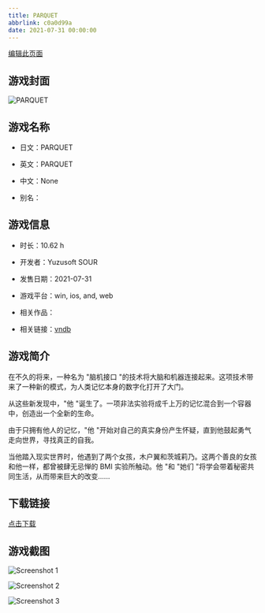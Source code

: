 ```yaml
---
title: PARQUET
abbrlink: c0a0d99a
date: 2021-07-31 00:00:00
---
```

[编辑此页面](https://github.com/ACG-3/ADV3-source/blob/main/source/_posts/games/PARQUET.md)

## 游戏封面

![PARQUET](https://pan.timero.xyz/d/onedrive/img_lib_001/PARQUET_cover.avif)


## 游戏名称

- 日文：PARQUET
- 英文：PARQUET
- 中文：None

- 别名：


## 游戏信息

- 时长：10.62 h
- 开发者：Yuzusoft SOUR
- 发售日期：2021-07-31
- 游戏平台：win, ios, and, web
- 相关作品：

- 相关链接：[vndb](https://vndb.org/v31807)


## 游戏简介

在不久的将来，一种名为 "脑机接口 "的技术将大脑和机器连接起来。这项技术带来了一种新的模式，为人类记忆本身的数字化打开了大门。

从这些新发现中，"他 "诞生了。一项非法实验将成千上万的记忆混合到一个容器中，创造出一个全新的生命。

由于只拥有他人的记忆，"他 "开始对自己的真实身份产生怀疑，直到他鼓起勇气走向世界，寻找真正的自我。

当他踏入现实世界时，他遇到了两个女孩，木户翼和茨城莉乃。这两个善良的女孩和他一样，都曾被肆无忌惮的 BMI 实验所触动。他 "和 "她们 "将学会带着秘密共同生活，从而带来巨大的改变......




## 下载链接

[点击下载](https://pan.timero.xyz/onedrive/adv_lib_001/PARQUET)


## 游戏截图


![Screenshot 1](https://pan.timero.xyz/d/onedrive/img_lib_001/PARQUET_Screenshot_1.avif)

![Screenshot 2](https://pan.timero.xyz/d/onedrive/img_lib_001/PARQUET_Screenshot_2.avif)

![Screenshot 3](https://pan.timero.xyz/d/onedrive/img_lib_001/PARQUET_Screenshot_3.avif)

